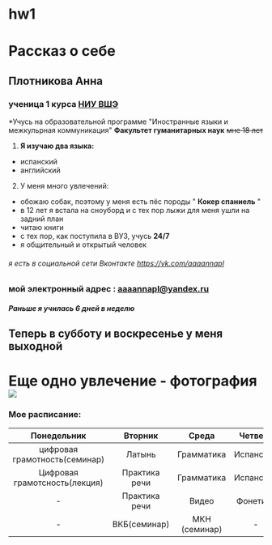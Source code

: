 # hw1
# Рассказ о себе
## Плотникова Анна
### ученица 1 курса [НИУ ВШЭ](https://www.hse.ru/)
*Учусь на образовательной программе "Иностранные языки и межкульрная коммуникация"
__Факультет гуманитарных наук__
~~мне 18 лет~~
1. **Я изучаю два языка:**
+ испанский 
+ английский
2. У меня много увлечений:
* обожаю собак, поэтому у меня есть пёс породы " __Кокер спаниель__ "
* в 12 лет я встала на сноуборд и с тех пор лыжи для меня ушли на задний план
* читаю книги
* с тех пор, как поступила в ВУЗ, учусь __24/7__
* я общительный и открытый человек
###### я есть в социальной сети _Вконтакте_ <https://vk.com/aaaannapl>
### мой электронный адрес : <aaaannapl@yandex.ru> 
##### Раньше я училась 6 дней в неделю 
## Теперь в субботу и воскресенье у меня выходной 
# Еще одно увлечение - фотография ![](https://pp.userapi.com/c630330/v630330866/400d7/EpEhs2YY7YY.jpg)
 ### Мое расписание:
 Понедельник|Вторник|Среда|Четверг|Пятница
:---:|:---:|:---:|:---:|:---:
цифровая грамотность(семинар)|Латынь|Грамматика|Испанский|Испанский
Цифровая грамотсность(лекция)|Практика речи|Грамматика|Испанский|МКН(лекция)|
 -|Практика речи|Видео|Фонетика|ВКБ(лекция)|
 -| ВКБ(семинар)|МКН (семинар)|-|-

                   
